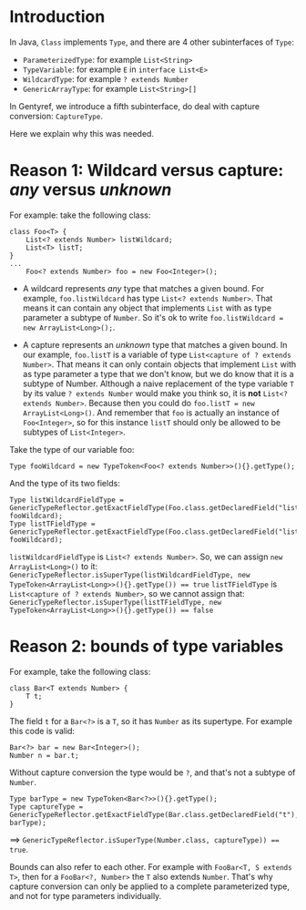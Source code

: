 # Introduction #

In Java, `Class` implements `Type`, and there are 4 other subinterfaces of `Type`:
  * `ParameterizedType`: for example `List<String>`
  * `TypeVariable`: for example `E` in `interface List<E>`
  * `WildcardType`: for example `? extends Number`
  * `GenericArrayType`: for example `List<String>[]`

In Gentyref, we introduce a fifth subinterface, do deal with capture conversion: `CaptureType`.

Here we explain why this was needed.

# Reason 1: Wildcard versus capture: _any_ versus _unknown_ #
For example: take the following class:
```
class Foo<T> {
	List<? extends Number> listWildcard;
	List<T> listT;
}
...
	Foo<? extends Number> foo = new Foo<Integer>();
```

  * A wildcard represents _any_ type that matches a given bound. For example, `foo.listWildcard` has type `List<? extends Number>`. That means it can contain any object that implements `List` with as type parameter a subtype of `Number`. So it's ok to write `foo.listWildcard = new ArrayList<Long>();`.

  * A capture represents an _unknown_ type that matches a given bound. In our example, `foo.listT` is a variable of type `List<capture of ? extends Number>`. That means it can only contain objects that implement `List` with as type parameter a type that we don't know, but we do know that it is a subtype of Number.
Although a naive replacement of the type variable `T` by its value `? extends Number` would make you think so, it is **not** `List<? extends Number>`. Because then you could do `foo.listT = new ArrayList<Long>()`. And remember that `foo` is actually an instance of `Foo<Integer>`, so for this instance `listT` should only be allowed to be subtypes of `List<Integer>`.

Take the type of our variable foo:
```
Type fooWildcard = new TypeToken<Foo<? extends Number>>(){}.getType();
```
And the type of its two fields:
```
Type listWildcardFieldType = GenericTypeReflector.getExactFieldType(Foo.class.getDeclaredField("listWildcard"), fooWildcard);
Type listTFieldType = GenericTypeReflector.getExactFieldType(Foo.class.getDeclaredField("listT"), fooWildcard);
```
`listWildcardFieldType` is `List<? extends Number>`. So, we can assign `new ArrayList<Long>()` to it:
`GenericTypeReflector.isSuperType(listWildcardFieldType, new TypeToken<ArrayList<Long>>(){}.getType()) == true`
`listTFieldType` is `List<capture of ? extends Number>`, so we cannot assign that:
`GenericTypeReflector.isSuperType(listTFieldType, new TypeToken<ArrayList<Long>>(){}.getType()) == false`

# Reason 2: bounds of type variables #

For example, take the following class:
```
class Bar<T extends Number> {
	T t;
}
```

The field `t` for a `Bar<?>` is a `T`, so it has `Number` as its supertype. For example this code is valid:
```
Bar<?> bar = new Bar<Integer>();
Number n = bar.t;
```

Without capture conversion the type would be `?`, and that's not a subtype of `Number`.

```
Type barType = new TypeToken<Bar<?>>(){}.getType();
Type captureType = GenericTypeReflector.getExactFieldType(Bar.class.getDeclaredField("t"), barType);
```
==> `GenericTypeReflector.isSuperType(Number.class, captureType)) == true`.

Bounds can also refer to each other. For example with `FooBar<T, S extends T>`, then for a `FooBar<?, Number>` the `T` also extends `Number`. That's why capture conversion can only be applied to a complete parameterized type, and not for type parameters individually.